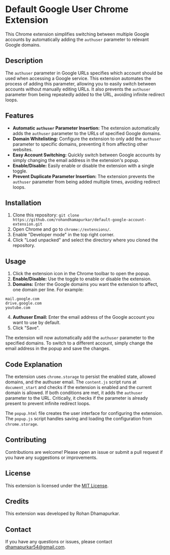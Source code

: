 # Default Google User Chrome Extension

This Chrome extension simplifies switching between multiple Google accounts by automatically adding the `authuser` parameter to relevant Google domains.

## Description

The `authuser` parameter in Google URLs specifies which account should be used when accessing a Google service. This extension automates the process of adding this parameter, allowing you to easily switch between accounts without manually editing URLs.  It also prevents the `authuser` parameter from being repeatedly added to the URL, avoiding infinite redirect loops.

## Features

* **Automatic `authuser` Parameter Insertion:** The extension automatically adds the `authuser` parameter to the URLs of specified Google domains.
* **Domain Whitelisting:** Configure the extension to only add the `authuser` parameter to specific domains, preventing it from affecting other websites.
* **Easy Account Switching:** Quickly switch between Google accounts by simply changing the email address in the extension's popup.
* **Enable/Disable:** Easily enable or disable the extension with a single toggle.
* **Prevent Duplicate Parameter Insertion:** The extension prevents the `authuser` parameter from being added multiple times, avoiding redirect loops.

## Installation

1. Clone this repository: `git clone https://github.com/rohandhamapurkar/default-google-account-extension.git`
2. Open Chrome and go to `chrome://extensions/`.
3. Enable "Developer mode" in the top right corner.
4. Click "Load unpacked" and select the directory where you cloned the repository.

## Usage

1. Click the extension icon in the Chrome toolbar to open the popup.
2. **Enable/Disable:** Use the toggle to enable or disable the extension.
3. **Domains:** Enter the Google domains you want the extension to affect, one domain per line. For example:
```
mail.google.com
drive.google.com
youtube.com
```

4. **Authuser Email:** Enter the email address of the Google account you want to use by default.
5. Click "Save".

The extension will now automatically add the `authuser` parameter to the specified domains. To switch to a different account, simply change the email address in the popup and save the changes.

## Code Explanation

The extension uses `chrome.storage` to persist the enabled state, allowed domains, and the authuser email. The `content.js` script runs at `document_start` and checks if the extension is enabled and the current domain is allowed. If both conditions are met, it adds the `authuser` parameter to the URL.  Critically, it checks if the parameter is already present to prevent infinite redirect loops.

The `popup.html` file creates the user interface for configuring the extension.  The `popup.js` script handles saving and loading the configuration from `chrome.storage`.

## Contributing

Contributions are welcome! Please open an issue or submit a pull request if you have any suggestions or improvements.

## License

This extension is licensed under the [MIT License](LICENSE).

## Credits

This extension was developed by Rohan Dhamapurkar.

## Contact

If you have any questions or issues, please contact dhamapurkar54@gmail.com.

